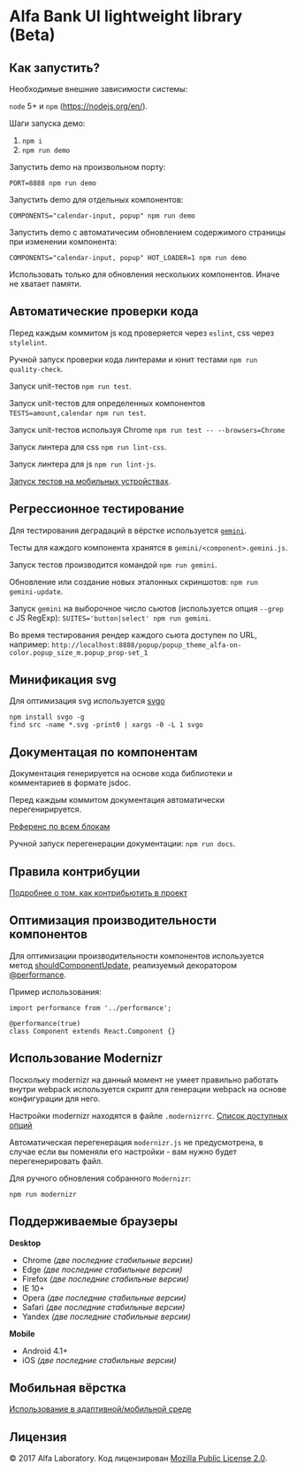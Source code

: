 Alfa Bank UI lightweight library (Beta)
=======================================

Как запустить?
--------------

Необходимые внешние зависимости системы:

`node` 5+ и `npm` (https://nodejs.org/en/).

Шаги запуска демо:

1. `npm i`
2. `npm run demo`

Запустить demo на произвольном порту:

`PORT=8888 npm run demo`

Запустить demo для отдельных компонентов:

`COMPONENTS="calendar-input, popup" npm run demo`

Запустить demo с автоматичесим обновлением содержимого страницы при изменении компонента:

`COMPONENTS="calendar-input, popup" HOT_LOADER=1 npm run demo `

Использовать только для обновления нескольких компонентов. Иначе не хватает памяти.

Автоматические проверки кода
----------------------------

Перед каждым коммитом js код проверяется через `eslint`, css через `stylelint`.

Ручной запуск проверки кода линтерами и юнит тестами `npm run quality-check`.

Запуск unit-тестов `npm run test`.

Запуск unit-тестов для определенных компонентов `TESTS=amount,calendar npm run test`.

Запуск unit-тестов используя Chrome `npm run test -- --browsers=Chrome`

Запуск линтера для css `npm run lint-css`.

Запуск линтера для js `npm run lint-js`.

[Запуск тестов на мобильных устройствах](./README_MOBILE.md#mobile-testing).

Регрессионное тестирование
--------------------------

Для тестирования деградаций в вёрстке используется [`gemini`](https://github.com/gemini-testing/gemini).

Тесты для каждого компонента хранятся в `gemini/<component>.gemini.js`.

Запуск тестов производится командой `npm run gemini`.

Обновление или создание новых эталонных скриншотов: `npm run gemini-update`.

Запуск `gemini` на выборочное число сьютов (используется опция `--grep` c JS RegExp): `SUITES='button|select' npm run gemini`.

Во время тестирования рендер каждого сьюта доступен по URL, например: `http://localhost:8888/popup/popup_theme_alfa-on-color.popup_size_m.popup_prop-set_1`

Минификация svg
---------------

Для оптимизация svg используется [svgo](https://github.com/svg/svgo)
```
npm install svgo -g
find src -name *.svg -print0 | xargs -0 -L 1 svgo
```

Документацая по компонентам
---------------------------

Документация генерируется на основе кода библиотеки и комментариев в формате jsdoc.

Перед каждым коммитом документация автоматически перегенирируется.

[Референс по всем блокам](./docs)

Ручной запуск перегенерации документации: `npm run docs`.

Правила контрибуции
-------------------

[Подробнее о том, как контрибьютить в проект](./CONTRIBUTION.md)

Оптимизация производительности компонентов
-------------------------------------------
Для оптимизации производительности компонентов используется метод
[shouldComponentUpdate](https://facebook.github.io/react/docs/advanced-performance.html#avoiding-reconciling-the-dom),
реализуемый декоратором [@performance](./src/performance.js).

Пример использования:
```
import performance from '../performance';

@performance(true)
class Component extends React.Component {}
```

Использование Modernizr
-----------------------
Поскольку modernizr на данный момент не умеет правильно работать внутри webpack
используется скрипт для генерации webpack на основе конфигурации для него.

Настройки modernizr находятся в файле `.modernizrrc`. [Список доступных опций](https://github.com/Modernizr/Modernizr/blob/master/lib/config-all.json)

Автоматическая перегенерация `modernizr.js` не предусмотрена, в случае если вы поменяли его настройки - вам нужно
будет перегенерировать файл.

Для ручного обновления собранного `Modernizr`:

```
npm run modernizr
```

Поддерживаемые браузеры
-----------------------

**Desktop**

  * Chrome *(две последние стабильные версии)*
  * Edge *(две последние стабильные версии)*
  * Firefox *(две последние стабильные версии)*
  * IE 10+
  * Opera *(две последние стабильные версии)*
  * Safari *(две последние стабильные версии)*
  * Yandex *(две последние стабильные версии)*

**Mobile**

  * Android 4.1+
  * iOS *(две последние стабильные версии)*

Мобильная вёрстка
-----------------
[Использование в адаптивной/мобильной среде](./README_MOBILE.md)

Лицензия
--------

© 2017 Alfa Laboratory. Код лицензирован [Mozilla Public License 2.0](LICENSE.txt).
